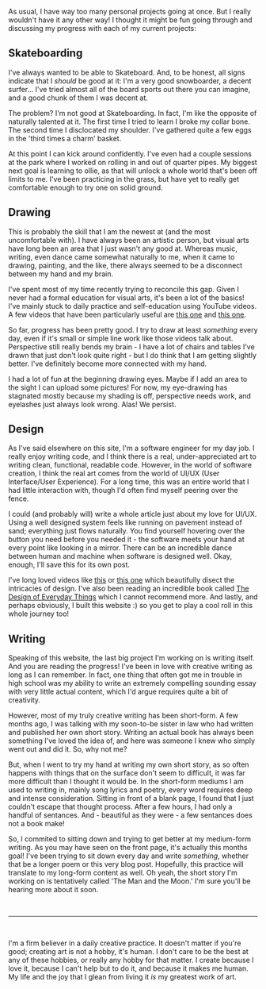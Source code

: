 As usual, I have way too many personal projects going at once. But I really wouldn't have it any other way! I thought it might be fun going through and discussing my progress with each of my current projects:

## Skateboarding

I've always wanted to be able to Skateboard. And, to be honest, all signs indicate that I _should_ be good at it: I'm a very good snowboarder, a decent surfer... I've tried almost all of the board sports out there you can imagine, and a good chunk of them I was decent at.

The problem? I'm not good at Skateboarding. In fact, I'm like the opposite of naturally talented at it. The first time I tried to learn I broke my collar bone. The second time I disclocated my shoulder. I've gathered quite a few eggs in the 'third times a charm' basket.

At this point I can kick around confidently. I've even had a couple sessions at the park where I worked on rolling in and out of quarter pipes. My biggest next goal is learning to ollie, as that will unlock a whole world that's been off limits to me. I've been practicing in the grass, but have yet to really get comfortable enough to try one on solid ground.

## Drawing

This is probably the skill that I am the newest at (and the most uncomfortable with). I have always been an artistic person, but visual arts have long been an area that I just wasn't any good at. Whereas music, writing, even dance came somewhat naturally to me, when it came to drawing, painting, and the like, there always seemed to be a disconnect between my hand and my brain.

I've spent most of my time recently trying to reconcile this gap. Given I never had a formal education for visual arts, it's been a lot of the basics! I've mainly stuck to daily practice and self-education using YouTube videos. A few videos that have been particularly useful are [this one](https://www.youtube.com/watch?v=BKiopm83L8c&t=142s) and [this one](https://www.youtube.com/watch?v=EUKZMqQtz2w&t=278s).

So far, progress has been pretty good. I try to draw at least _something_ every day, even if it's small or simple line work like those videos talk about. Perspective still really bends my brain - I have a lot of chairs and tables I've drawn that just don't look quite right - but I do think that I am getting slightly better. I've definitely become more connected with my hand.

I had a lot of fun at the beginning drawing eyes. Maybe if I add an area to the sight I can upload some pictures! For now, my eye-drawing has stagnated mostly because my shading is off, perspective needs work, and eyelashes just always look wrong. Alas! We persist.

## Design

As I've said elsewhere on this site, I'm a software engineer for my day job. I really enjoy writing code, and I think there is a real, under-appreciated art to writing clean, functional, readable code. However, in the world of software creation, I think the real art comes from the world of UI/UX (User Interface/User Experience). For a long time, this was an entire world that I had little interaction with, though I'd often find myself peering over the fence.

I could (and probably will) write a whole article just about my love for UI/UX. Using a well designed system feels like running on pavement instead of sand; everything just flows naturally. You find yourself hovering over the button you need before you needed it - the software meets your hand at every point like looking in a mirror. There can be an incredible dance between human and machine when software is designed well. Okay, enough, I'll save this for its own post.

I've long loved videos like [this](https://www.youtube.com/watch?v=AXpxZMRM1EY) or [this one](https://www.youtube.com/watch?v=YElVQqNwrJ4) which beautifully disect the intricacies of design. I've also been reading an incredible book called [The Design of Everyday Things](https://www.goodreads.com/book/show/840.The_Design_of_Everyday_Things) which I cannot recommend more. And lastly, and perhaps obviously, I built this website :) so you get to play a cool roll in this whole journey too!

## Writing

Speaking of this website, the last big project I'm working on is writing itself. And you are reading the progress! I've been in love with creative writing as long as I can remember. In fact, one thing that often got me in trouble in high school was my ability to write an extremely compelling sounding essay with very little actual content, which I'd argue requires quite a bit of creativity.

However, most of my truly creative writing has been short-form. A few months ago, I was talking with my soon-to-be sister in law who had written and published her own short story. Writing an actual book has always been something I've loved the idea of, and here was someone I knew who simply went out and did it. So, why not me?

But, when I went to try my hand at writing my own short story, as so often happens with things that on the surface don't seem to difficult, it was far more difficult than I thought it would be. In the short-form mediums I am used to writing in, mainly song lyrics and poetry, every word requires deep and intense consideration. Sitting in front of a blank page, I found that I just couldn't escape that thought process. After a few hours, I had only a handful of sentances. And - beautiful as they were - a few sentances does not a book make!

So, I commited to sitting down and trying to get better at my medium-form writing. As you may have seen on the front page, it's actually this months goal! I've been trying to sit down every day and write _something_, whether that be a longer poem or this very blog post. Hopefully, this practice will translate to my long-form content as well. Oh yeah, the short story I'm working on is tentatively called 'The Man and the Moon.' I'm sure you'll be hearing more about it soon.

&nbsp;

---

&nbsp;

I'm a firm believer in a daily creative practice. It doesn't matter if you're good; creating art is not a hobby, it's human. I don't care to be the best at any of these hobbies, or really any hobby for that matter. I create because I love it, because I can't help but to do it, and because it makes me human. My life and the joy that I glean from living it _is_ my greatest work of art.
